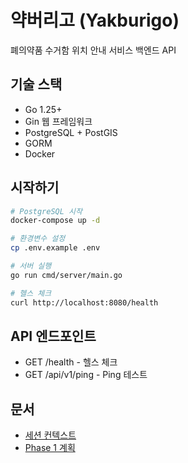 # 약버리고 (Yakburigo)

폐의약품 수거함 위치 안내 서비스 백엔드 API

## 기술 스택

- Go 1.25+
- Gin 웹 프레임워크
- PostgreSQL + PostGIS
- GORM
- Docker

## 시작하기

```bash
# PostgreSQL 시작
docker-compose up -d

# 환경변수 설정
cp .env.example .env

# 서버 실행
go run cmd/server/main.go

# 헬스 체크
curl http://localhost:8080/health
```

## API 엔드포인트

- GET /health - 헬스 체크
- GET /api/v1/ping - Ping 테스트

## 문서

- [세션 컨텍스트](docs/SESSION_CONTEXT.md)
- [Phase 1 계획](docs/PHASE_1_PLAN.md)
